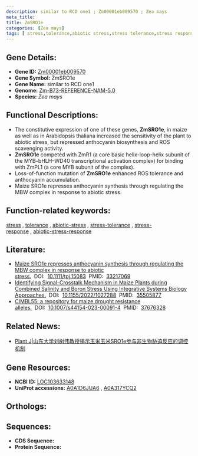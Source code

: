 ```yaml
---
description: similar to RCD one1 ; Zm00001eb009570 ; Zea mays
meta_title:
title: ZmSRO1e
categories: [Zea mays]
tags: [ stress,tolerance,abiotic stress,stress tolerance,stress response,abiotic stress response ]
---
```


## Gene Details:
- **Gene ID:**	[Zm00001eb009570](https://www.maizegdb.org/gene_center/gene/Zm00001eb009570)
- **Gene Symbol:** ZmSRO1e
- **Gene Name:** similar to RCD one1
- **Genome:** [Zm-B73-REFERENCE-NAM-5.0](https://www.maizegdb.org/genome/assembly/Zm-B73-REFERENCE-NAM-5.0)
- **Species:** *Zea mays*

## Functional Descriptions:
   - The constitutive expression of one of these genes, **ZmSRO1e**, in maize as well as in Arabidopsis thaliana increased the sensitivity of the plant to abiotic stress, but repressed anthocyanin biosynthesis and ROS scavenging activity.
   - **ZmSRO1e** competed with ZmR1 (a core basic helix-loop-helix subunit of the MYB–bHLH–WD40 transcriptional activation complex) for binding with ZmPL1 (a core MYB subunit of the complex).
   - Loss-of-function mutation of **ZmSRO1e** enhanced ROS tolerance and anthocyanin accumulation.
   - Maize SRO1e represses anthocyanin synthesis through regulating the MBW complex in response to abiotic stress.

## Function-related keywords:
[stress](/tags/stress/)&nbsp;,&nbsp;[tolerance](/tags/tolerance/)&nbsp;,&nbsp;[abiotic-stress](/tags/abiotic-stress/)&nbsp;,&nbsp;[stress-tolerance](/tags/stress-tolerance/)&nbsp;,&nbsp;[stress-response](/tags/stress-response/)&nbsp;,&nbsp;[abiotic-stress-response](/tags/abiotic-stress-response/)

## Literature:
   - [Maize SRO1e represses anthocyanin synthesis through regulating the MBW complex in response to abiotic stress.]( https://onlinelibrary.wiley.com/doi/10.1111/tpj.15083)&nbsp;&nbsp;DOI:&nbsp;&nbsp;[10.1111/tpj.15083](https://onlinelibrary.wiley.com/doi/10.1111/tpj.15083)&nbsp;&nbsp;PMID:&nbsp;&nbsp;[33217069](https://pubmed.ncbi.nlm.nih.gov/33217069/)
   - [Identifying Signal-Crosstalk Mechanism in Maize Plants during Combined Salinity and Boron Stress Using Integrative Systems Biology Approaches.]( https://www.hindawi.com/journals/bmri/2022/1027288/)&nbsp;&nbsp;DOI:&nbsp;&nbsp;[10.1155/2022/1027288](https://www.hindawi.com/journals/bmri/2022/1027288/)&nbsp;&nbsp;PMID:&nbsp;&nbsp;[35505877](https://pubmed.ncbi.nlm.nih.gov/35505877/)
   - [CIMBL55: a repository for maize drought resistance alleles.]( https://link.springer.com/article/10.1007/s44154-023-00091-4)&nbsp;&nbsp;DOI:&nbsp;&nbsp;[10.1007/s44154-023-00091-4](https://link.springer.com/article/10.1007/s44154-023-00091-4)&nbsp;&nbsp;PMID:&nbsp;&nbsp;[37676328](https://pubmed.ncbi.nlm.nih.gov/37676328/)

## Related News:
   - [Plant J|山东大学刘树伟教授揭示玉米玉米SRO1e参与非生物胁迫反应的调控机制](https://mp.weixin.qq.com/s?__biz=Mzg3MDEwNDEyMg==&mid=2247500468&idx=2&sn=8e55dd8b2511d97f4a8a06b0ed9f795c&chksm=ce906fe1f9e7e6f72b2f7705143014f268414c69b1b5f7d8b8a01c24c047bcc8783ea88f0476&scene=27#wechat_redirect)

## Gene Resources:
- **NCBI ID:** [LOC103633148](https://www.ncbi.nlm.nih.gov/gene/?term=LOC103633148)
- **UniProt accessions:** [A0A1D6JUA6](https://www.uniprot.org/uniprotkb/A0A1D6JUA6/entry)&nbsp;,&nbsp;[A0A317YCQ2](https://www.uniprot.org/uniprotkb/A0A317YCQ2/entry)

## Orthologs:

## Sequences:
- **CDS Sequence:**
- **Protein Sequence:**

